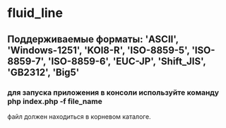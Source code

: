# fluid_line

## Поддерживаемые форматы: 'ASCII', 'Windows-1251', 'KOI8-R', 'ISO-8859-5', 'ISO-8859-7', 'ISO-8859-6', 'EUC-JP', 'Shift_JIS', 'GB2312', 'Big5'

### для запуска приложения в консоли используйте команду php index.php -f file_name

файл должен находиться в корневом каталоге.